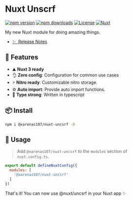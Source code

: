 # Nuxt Unscrf

[![npm version][npm-version-src]][npm-version-href]
[![npm downloads][npm-downloads-src]][npm-downloads-href]
[![License][license-src]][license-href]
[![Nuxt][nuxt-src]][nuxt-href]

My new Nuxt module for doing amazing things.

- [✨ &nbsp;Release Notes](/CHANGELOG.md)
<!-- - [🏀 Online playground](https://stackblitz.com/github/your-org/my-module?file=playground%2Fapp.vue) -->
<!-- - [📖 &nbsp;Documentation](https://example.com) -->
## 🚀 Features

- ⛰ **Nuxt 3 ready**
- 👌 **Zero config**: Configuration for common use cases
- ⚡ **Nitro ready**: Customizable nitro storage.
- ⚙️ **Auto import**: Provide auto import functions.
- 🦾 **Type strong**: Written in typescript

## 📦 Install

```bash
npm i @xarenas107/nuxt-uncsrf -D 
```

## 🦄 Usage

> Add `@xarenas107/nuxt-uncsrf` to the `modules` section of `nuxt.config.ts`.

```js
export default defineNuxtConfig({
  modules: [
    '@xarenas107/nuxt-uncsrf'
  ]
})
```

That's it! You can now use @nuxt/uncsrf in your Nuxt app ✨

<!-- Badges -->
[npm-version-src]: https://img.shields.io/npm/v/@xarenas107/nuxt-uncsrf/latest.svg?style=flat&colorA=18181B&colorB=28CF8D
[npm-version-href]: https://npmjs.com/package/@xarenas107/nuxt-uncsrf

[npm-downloads-src]: https://img.shields.io/npm/dm/@xarenas107/nuxt-uncsrf.svg?style=flat&colorA=18181B&colorB=28CF8D
[npm-downloads-href]: https://npmjs.com/package/@xarenas107/nuxt-uncsrf

[license-src]: https://img.shields.io/npm/l/@xarenas107/nuxt-uncsrf.svg?style=flat&colorA=18181B&colorB=28CF8D
[license-href]: https://npmjs.com/package/@xarenas107/nuxt-uncsrf

[nuxt-src]: https://img.shields.io/badge/Nuxt-18181B?logo=nuxt.js
[nuxt-href]: https://nuxt.com
